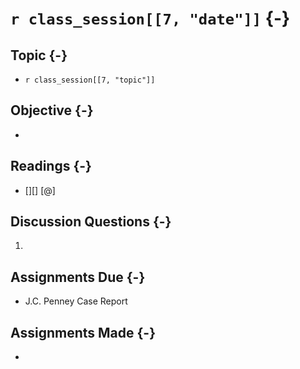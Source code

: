 # `r class_session[[7, "date"]]` {-}

## Topic {-}

- `r class_session[[7, "topic"]]`

## Objective {-}

- 

## Readings {-}

- [][] [@]  

## Discussion Questions {-}

1. 

## Assignments Due {-}

- J.C. Penney Case Report

## Assignments Made {-}

- 
